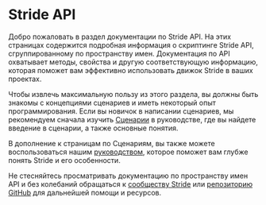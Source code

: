 ﻿# Stride API

Добро пожаловать в раздел документации по Stride API. На этих страницах содержится подробная информация о скриптинге Stride API, сгруппированному по пространству имен. Документация по API охватывает методы, свойства и другую соответствующую информацию, которая поможет вам эффективно использовать движок Stride в ваших проектах.

Чтобы извлечь максимальную пользу из этого раздела, вы должны быть знакомы с концепциями сценариев и иметь некоторый опыт программирования. Если вы новичок в написании сценариев, мы рекомендуем сначала изучить [Сценарии](../manual/scripts/index.md) в руководстве, где вы найдете введение в сценарии, а также основные понятия.

В дополнение к страницам по Сценариям, вы также можете воспользоваться нашим [руководством](../manual/index.md), которое поможет вам глубже понять Stride и его особенности.

Не стесняйтесь просматривать документацию по пространству имен API и без колебаний обращаться к [сообществу Stride](https://www.stride3d.net/community/) или [репозиторию GitHub](https://github.com/stride3d/stride) для дальнейшей помощи и ресурсов.
